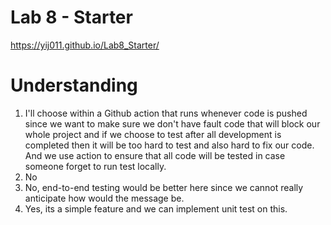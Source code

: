 # Lab 8 - Starter
https://yij011.github.io/Lab8_Starter/

# Understanding
1. I'll choose within a Github action that runs whenever code is pushed since we want to make sure we don't have fault code that will block our whole project and if we choose to test after all development is completed then it will be too hard to test and also hard to fix our code. And we use action to ensure that all code will be tested in case someone forget to run test locally.
2. No
3. No, end-to-end testing would be better here since we cannot really anticipate how would the message be.
4. Yes, its a simple feature and we can implement unit test on this.
